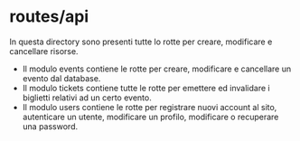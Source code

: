 # routes/api

In questa directory sono presenti tutte lo rotte per creare, modificare e cancellare risorse.

- Il modulo events contiene le rotte per creare, modificare e cancellare un evento dal database.
- Il modulo tickets contiene tutte le rotte per emettere ed invalidare i biglietti relativi ad un certo evento.
- Il modulo users contiene le rotte per registrare nuovi account al sito, autenticare un utente, modificare un profilo, modificare o recuperare una password.
